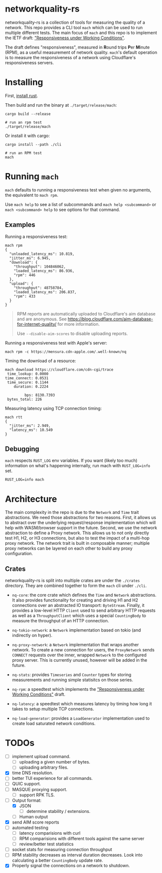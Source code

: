 # networkquality-rs

networkquality-rs is a collection of tools for measuring the quality of a
network. This repo provides a CLI tool `mach` which can be used to run multiple
different tests. The main focus of `mach` and this repo is to implement the IETF
draft: ["Responsiveness under Working Conditions"](draft).

The draft defines "responsiveness", measured in **R**ound trips **P**er
**M**inute (RPM), as a useful measurement of network quality. `mach`'s default
operation is to measure the responsiveness of a network using Cloudflare's
responsiveness servers.

# Installing

First, [install rust](https://www.rust-lang.org/tools/install).

Then build and run the binary at `./target/release/mach`:

```shell
cargo build --release

# run an rpm test
./target/release/mach
```

Or install it with cargo:

```shell
cargo install --path ./cli

# run an RPM test
mach
```

# Running `mach`

`mach` defaults to running a responsiveness test when given no arguments, the
equivalent to `mach rpm`.

Use `mach help` to see a list of subcommands and `mach help <subcommand>` or
`mach <subcommand> help` to see options for that command.

## Examples

Running a responsiveness test:

```shell
mach rpm
{
  "unloaded_latency_ms": 10.819,
  "jitter_ms": 6.945,
  "download": {
    "throughput": 104846062,
    "loaded_latency_ms": 86.936,
    "rpm": 446
  },
  "upload": {
    "throughput": 48758784,
    "loaded_latency_ms": 206.837,
    "rpm": 433
  }
}
```

> RPM reports are automatically uploaded to Cloudflare's aim database and are
> anonymous. See https://blog.cloudflare.com/aim-database-for-internet-quality/
> for more information.
>
> Use `--disable-aim-scores` to disable uploading reports.

Running a responsiveness test with Apple's server:

```shell
mach rpm -c https://mensura.cdn-apple.com/.well-known/nq
```

Timing the download of a resource:

```shell
mach download https://cloudflare.com/cdn-cgi/trace
 time_lookup: 0.0000
time_connect: 0.0531
 time_secure: 0.1144
    duration: 0.2224

         bps: 8130.7393
 bytes_total: 226
```

Measuring latency using TCP connection timing:

```shell
mach rtt
{
  "jitter_ms": 2.949,
  "latency_ms": 10.549
}
```

## Debugging

`mach` respects `RUST_LOG` env variables. If you want (likely too much)
information on what's happening internally, run mach with `RUST_LOG=info` set.

```shell
RUST_LOG=info mach
```

# Architecture

The main complexity in the repo is due to the `Network` and `Time` trait
abstractions. We need those abstractions for two reasons. First, it allows us to
abstract over the underlying request/response implementation which will help
with WASM/browser support in the future. Second, we use the network abstraction
to define a Proxy network. This allows us to not only directly test H1, H2, or
H3 connections, but also to test the impact of a multi-hop proxy network. The
network trait is built in composable manner; multiple proxy networks can be
layered on each other to build any proxy configuration.

## Crates

networkquality-rs is split into multiple crates are under the `./crates`
directory. They are combined together to form the `mach` cli under `./cli`.

- `nq-core`: the core crate which defines the `Time` and `Network` abstractions.
  It also provides functionality for creating and driving H1 and H2 connections
  over an abstracted IO transport: `ByteStream`. Finally, it provides a
  low-level HTTP `Client` used to send arbitrary HTTP requests as well as a
  `ThroughputClient` which uses a special `CountingBody` to measure the
  throughput of an HTTP connection.

- `nq-tokio-network`: a `Network` implementation based on tokio (and indirectly
  on hyper).

- `nq-proxy-network`: a `Network` implementation that wraps another network. To
  create a new connection for users, the `ProxyNetwork` sends `CONNECT` requests
  over the inner, wrapped `Network` to the configured proxy server. This is
  currently unused, however will be added in the future.

- `nq-stats`: provides `Timeseries` and `Counter` types for storing measurements
  and running simple statisitcs on those series.

- `nq-rpm`: a speedtest which implements the
  ["Responsiveness under Working Conditions"](draft) draft.

- `nq-latency`: a speedtest which measures latency by timing how long it takes
  to setup multiple TCP connections.

- `nq-load-generator`: provides a `LoadGenerator` implementation used to create
 load saturated network conditions.

# TODOs

- [ ] implement upload command.
  - [ ] uploading a given number of bytes.
  - [ ] uploading arbitrary files.
- [x] time DNS resolution.
- [ ] better TUI experience for all commands.
- [ ] QUIC support.
- [ ] MASQUE proxying support.
  - [ ] support RPK TLS.
- [ ] Output format:
  - [x] JSON
    - [ ] determine stability / extensions.
  - [ ] Human output
- [x] send AIM score reports
- [ ] automated testing
  - [ ] latency comparisions with curl
  - [ ] RPM comparisions with different tools against the same server
  - [ ] review/better test statistics
- [ ] socket stats for measuring connection throughput
- [ ] RPM stability decreases as interval duration decreases. Look into
      calculating a better `CountingBody` update rate.
- [x] Properly signal the connections on a network to shutdown.

[draft]: https://datatracker.ietf.org/doc/html/draft-ietf-ippm-responsiveness-03
